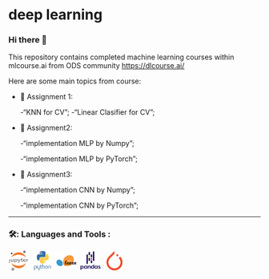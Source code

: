 # deep learning

### Hi there 👋

This repository contains completed machine learning courses within mlcourse.ai from ODS community
https://dlcourse.ai/


Here are some main topics from course:

- 🔭 Assignment 1:

  -“KNN for CV”;
  -“Linear Clasifier for CV”;

- 🌱 Assignment2:

  -“implementation MLP by Numpy”;
  
  -“implementation MLP by PyTorch”;
  

- 👯 Assignment3:

   -“implementation CNN by Numpy”;
  
  -“implementation CNN by PyTorch”;

- - -

### 🛠️: Languages and Tools :
<div>
  <img src="https://github.com/devicons/devicon/blob/master/icons/jupyter/jupyter-original-wordmark.svg" title="jupyter" alt="Jupyter" width="40" height="40"/>&nbsp;
  <img src="https://github.com/devicons/devicon/blob/master/icons/python/python-original-wordmark.svg" title="Python" alt="Python" width="40" height="40"/>&nbsp;
  <img src="https://github.com/devicons/devicon/blob/master/icons/scikitlearn/scikitlearn-original.svg" title="Scikitlearn" **alt="Scikitlearn" width="40" height="40"/>&nbsp;
  <img src="https://github.com/devicons/devicon/blob/master/icons/pandas/pandas-original-wordmark.svg" title="Pandas" **alt="Pandas" width="40" height="40"/>&nbsp;
  <img src="https://github.com/devicons/devicon/blob/master/icons/pytorch/pytorch-original.svg" title="Pandas" **alt="Pandas" width="40" height="40"/>&nbsp;
</div>
  
